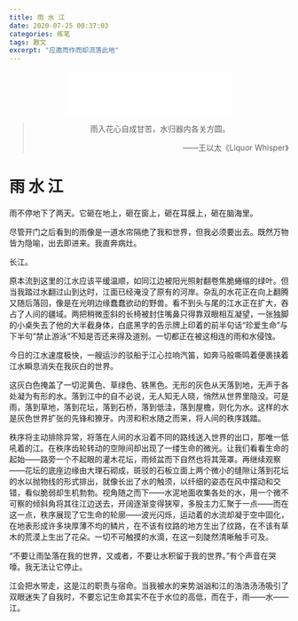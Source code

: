 ```yaml
---
title: 雨 水 江
date: 2020-07-25 00:37:03
categories: 练笔
tags: 散文
excerpt: "应邀而作而却流落此地"
---
```


<center>
    <iframe frameborder="no" border="0" marginwidth="0" marginheight="0" width=300 height=80 src="//music.163.com/outchain/player?type=2&id=546281919&auto=0&height=66"></iframe>
</center>


> <center>雨入花心自成甘苦，水归器内各关方圆。
>     <p align = 'right'>
>       ——王以太《Liquor Whisper》 
>     </p></center>

# 雨 水 江

雨不停地下了两天。它砸在地上，砸在窗上，砸在耳膜上，砸在脑海里。

尽管开门之后看到的雨像是一道水帘隔绝了我和世界，但我必须要出去。既然万物皆为隐喻，出去即进来。我直奔病灶。

长江。

原本流到这里的江水应该平缓温顺，如同江边被阳光照射翻卷焦脆蜷缩的绿叶。但当我踏过水翻过山到达时，江面已经淹没了原有的河岸。杂乱的水花正在向上翻腾又随后落回，像是在光明边缘蠢蠢欲动的野兽。看不到头与尾的江水正在扩大，吞占了人间的疆域。两把稍微歪斜的长椅被封住嘴鼻只得靠双眼相互凝望，一张独脚的小桌失去了他的大半截身体，白底黑字的告示牌上印着的前半句话“珍爱生命”与下半句“禁止游泳”不知是否还来得及道别。一切都正在被这相连的雨和水侵蚀。

今日的江水速度极快，一艘运沙的驳船于江心拉响汽笛，如奔马般嘶鸣着便裹挟着江水瞬息消失在我灰白的世界。

这灰白色掩盖了一切泥黄色、草绿色、铁黑色。无形的灰色从天落到地，无声于各处凝为有形的水。落到江中的自不必说，无人知无人晓，悄然从世界里隐没。可是雨，落到草地，落到花坛，落到石桥，落到低洼，落到屋檐，则化为水。这样的水是灰色世界扩张的先锋和獠牙。内涝和积水随之而来，将人间的秩序践踏。

秩序将主动排除异常，将落在人间的水沿着不同的路线送入世界的出口，那唯一低吼着的江。在秩序齿轮转动的空隙间却出现了一缕生命的微光。让我们看看生命的起始——路旁一个不起眼的灌木花坛，雨倾盆而下自然也将其笼罩。再继续观察——花坛的底座边缘由大理石砌成，斑驳的石板立面上两个微小的缝隙让落到花坛的水以抛物线的形式排出，就像长出了水的触须，以纤细的姿态在风中摆动和交错，看似脆弱却生机勃勃。视角随之而下——水泥地面收集各处的水，用一个微不可察的倾斜角将其往江边送去，开阔逐渐变得狭窄，多股主力汇聚于一点——而在这一点，秩序展现了它生命的轮廓——波光闪烁，运动着的水流却凝于空中固化，在地表形成许多块厚薄不均的鳞片，在不该有纹路的地方生出了纹路，在不该有草木的荒漠上生出了花朵。一切不可触摸的水滴，在这一刻陡然清晰触手可及。

“不要让雨坠落在我的世界，又或者，不要让水积留于我的世界。”有个声音在哭嚎。我无法让它停止。

江会把水带走，这是江的职责与宿命。当我被水的来势汹汹和江的浩浩汤汤吸引了双眼迷失了自我时，不要忘记生命其实不在于水位的高低，而在于，雨——水——江。